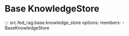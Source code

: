 # Base KnowledgeStore

::: src.fed_rag.base.knowledge_store
    options:
      members:
        - BaseKnowledgeStore
